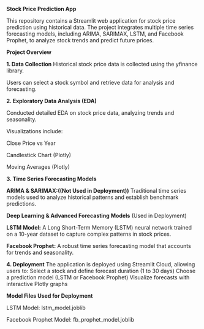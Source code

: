 ****Stock Price Prediction App****

This repository contains a Streamlit web application for stock price prediction using historical data. The project integrates multiple time series forecasting models, including ARIMA, SARIMAX, LSTM, and Facebook Prophet, to analyze stock trends and predict future prices.


**Project Overview**

**1. Data Collection**
Historical stock price data is collected using the yfinance library.

Users can select a stock symbol and retrieve data for analysis and forecasting.




**2. Exploratory Data Analysis (EDA)**

Conducted detailed EDA on stock price data, analyzing trends and seasonality.

Visualizations include:

Close Price vs Year

Candlestick Chart (Plotly)

Moving Averages (Plotly)



**3. Time Series Forecasting Models**

**ARIMA & SARIMAX:((Not Used in Deployment))** 
Traditional time series models used to analyze historical patterns and establish benchmark predictions.


**Deep Learning & Advanced Forecasting Models** (Used in Deployment)

**LSTM Model:** A Long Short-Term Memory (LSTM) neural network trained on a 10-year dataset to capture complex patterns in stock prices.

**Facebook Prophet:** A robust time series forecasting model that accounts for trends and seasonality.




**4. Deployment**
The application is deployed using Streamlit Cloud, allowing users to:
Select a stock and define forecast duration (1 to 30 days)
Choose a prediction model (LSTM or Facebook Prophet)
Visualize forecasts with interactive Plotly graphs



**Model Files Used for Deployment**

LSTM Model: lstm_model.joblib

Facebook Prophet Model: fb_prophet_model.joblib
